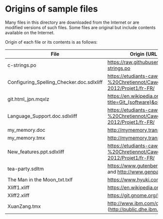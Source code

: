 ﻿Origins of sample files
=======================

Many files in this directory are downloaded from the Internet or are modified versions of such files.
Some files are original but include contents available on the Internet.

Origin of each file or its contents is as follows:

| File                                      | Origin (URL to the file or a page containing the file)
| ----------------------------------------- | ---
| c-strings.po                              | https://raw.githubusercontent.com/rubenv/pofile/master/test/fixtures/c-strings.po
| Configuring_Spelling_Checker.doc.sdlxliff | https://etudiants-caweb.u-strasbg.fr/1112//alexis/Trados%20-%20Chretiennot/Caweb_2011-2012/Caweb%202011-2012/Projet1/fr-FR/
| git.html_jpn.mqxlz                        | https://en.wikipedia.org/w/index.php?title=Git_(software)&oldid=734439163
| Language_Support.doc.sdlxliff             | https://etudiants-caweb.u-strasbg.fr/1112//alexis/Trados%20-%20Chretiennot/Caweb_2011-2012/Caweb%202011-2012/Projet1/fr-FR/
| my_memory.doc                             | http://mymemory.translated.net/doc/
| my_memory.tmx                             | http://mymemory.translated.net/
| New_features.ppt.sdlxliff                 | https://etudiants-caweb.u-strasbg.fr/1112//alexis/Trados%20-%20Chretiennot/Caweb_2011-2012/Caweb%202011-2012/Projet1/fr-FR/
| tea-party.sdltm                           | https://www.gutenberg.org/files/11/11-h/11-h.htm#link2HCH0007 and http://www.genpaku.org/alice01/alice01j.html#ch7
| The Man in the Moon_txt.txlf              | https://www.hyuki.com/trans/bedtime.html
| Xliff1.xliff                              | https://en.wikipedia.org/w/index.php?title=XLIFF&oldid=610491933
| Xliff2.xliff                              | https://git.gnome.org/browse/gimp/tree/po/fr.po?h=GIMP_2_8_18
| XuanZang.tmx                              | http://www.ibm.com/developerworks/library/x-localis3/ (http://public.dhe.ibm.com/software/dw/library/x-localis3_tm.zip)
